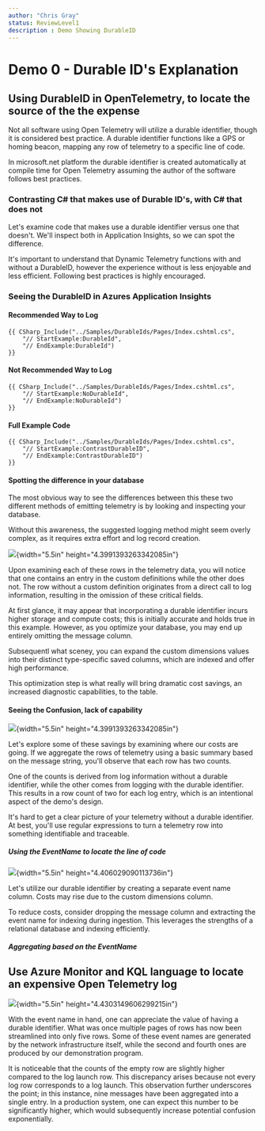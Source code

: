 ```yaml
---
author: "Chris Gray"
status: ReviewLevel1
description : Demo Showing DurableID
---
```


# Demo 0 - Durable ID's Explanation

## Using DurableID in OpenTelemetry, to locate the source of the the expense

Not all software using Open Telemetry will utilize a durable identifier, though
it is considered best practice. A durable identifier functions like a GPS or
homing beacon, mapping any row of telemetry to a specific line of code.

In microsoft.net platform the durable identifier is created automatically at
compile time for Open Telemetry assuming the author of the software follows best
practices.

### Contrasting C# that makes use of Durable ID's, with C# that does not

Let's examine code that makes use a durable identifier versus one that doesn't.
We'll inspect both in Application Insights, so we can spot the difference.

It's important to understand that Dynamic Telemetry functions with and without a
DurableID, however the experience without is less enjoyable and less efficient.
Following best practices is highly encouraged.

### Seeing the DurableID in Azures Application Insights

#### Recommended Way to Log

```cdocs_include
{{ CSharp_Include("../Samples/DurableIds/Pages/Index.cshtml.cs",
    "// StartExample:DurableId",
    "// EndExample:DurableId")
}}
```

#### Not Recommended Way to Log

```cdocs_include
{{ CSharp_Include("../Samples/DurableIds/Pages/Index.cshtml.cs",
    "// StartExample:NoDurableId",
    "// EndExample:NoDurableId")
}}
```

#### Full Example Code

```cdocs_include
{{ CSharp_Include("../Samples/DurableIds/Pages/Index.cshtml.cs",
    "// StartExample:ContrastDurableID",
    "// EndExample:ContrastDurableID")
}}
```

#### Spotting the difference in your database

The most obvious way to see the differences between this these two different
methods of emitting telemetry is by looking and inspecting your database.

Without this awareness, the suggested logging method might seem overly complex,
as it requires extra effort and log record creation.

![](../orig_media/Demo.1.DurableID.Contrast.png){width="5.5in"
height="4.3991393263342085in"}

Upon examining each of these rows in the telemetry data, you will notice that
one contains an entry in the custom definitions while the other does not. The
row without a custom definition originates from a direct call to log
information, resulting in the omission of these critical fields.

At first glance, it may appear that incorporating a durable identifier incurs
higher storage and compute costs; this is initially accurate and holds true in
this example. However, as you optimize your database, you may end up entirely
omitting the message column.

Subsequentl what sceney, you can expand the custom dimensions values into their
distinct type-specific saved columns, which are indexed and offer high
performance.

This optimization step is what really will bring dramatic cost savings, an
increased diagnostic capabilities, to the table.

#### Seeing the Confusion, lack of capability

![](../orig_media/Demo.1.DurableID.SummarizeContrast.png){width="5.5in"
height="4.3991393263342085in"}

Let's explore some of these savings by examining where our costs are going. If
we aggregate the rows of telemetry using a basic summary based on the message
string, you'll observe that each row has two counts.

One of the counts is derived from log information without a durable identifier,
while the other comes from logging with the durable identifier. This results in
a row count of two for each log entry, which is an intentional aspect of the
demo's design.

It's hard to get a clear picture of your telemetry without a durable identifier.
At best, you'll use regular expressions to turn a telemetry row into something
identifiable and traceable.

##### Using the EventName to locate the line of code

![](../orig_media/Demo.1.DurableID.ExtendEventName.png){width="5.5in"
height="4.406029090113736in"}

Let's utilize our durable identifier by creating a separate event name column.
Costs may rise due to the custom dimensions column.

To reduce costs, consider dropping the message column and extracting the event
name for indexing during ingestion. This leverages the strengths of a relational
database and indexing efficiently.

##### Aggregating based on the EventName

## Use Azure Monitor and KQL language to locate an expensive Open Telemetry log

![](../orig_media/Demo.1.DurableID.SummarizeContrast.png){width="5.5in"
height="4.4303149606299215in"}

With the event name in hand, one can appreciate the value of having a durable
identifier. What was once multiple pages of rows has now been streamlined into
only five rows. Some of these event names are generated by the network
infrastructure itself, while the second and fourth ones are produced by our
demonstration program.

It is noticeable that the counts of the empty row are slightly higher compared
to the log launch row. This discrepancy arises because not every log row
corresponds to a log launch. This observation further underscores the point; in
this instance, nine messages have been aggregated into a single entry. In a
production system, one can expect this number to be significantly higher, which
would subsequently increase potential confusion exponentially.
